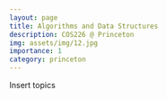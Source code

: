 ```yaml
---
layout: page
title: Algorithms and Data Structures
description: COS226 @ Princeton
img: assets/img/12.jpg
importance: 1
category: princeton
---
```


Insert topics